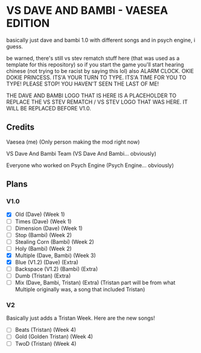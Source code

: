 # VS DAVE AND BAMBI - VAESEA EDITION
basically just dave and bambi 1.0 with different songs and in psych engine, i guess.

be warned, there's still vs stev rematch stuff here (that was used as a template for this repository) so if you start the game you'll start hearing chinese (not trying to be racist by saying this lol) also ALARM CLOCK. OKIE DOKIE PRINCESS. ITS'A YOUR TURN TO TYPE. ITS'A TIME FOR YOU TO TYPE! PLEASE STOP! YOU HAVEN'T SEEN THE LAST OF ME!

THE DAVE AND BAMBI LOGO THAT IS HERE IS A PLACEHOLDER TO REPLACE THE VS STEV REMATCH / VS STEV LOGO THAT WAS HERE. IT WILL BE REPLACED BEFORE V1.0.

## Credits
Vaesea (me) (Only person making the mod right now)

VS Dave And Bambi Team (VS Dave And Bambi... obviously)

Everyone who worked on Psych Engine (Psych Engine... obviously)

## Plans
### V1.0
- [x] Old (Dave) (Week 1)
- [ ] Times (Dave) (Week 1)
- [ ] Dimension (Dave) (Week 1)
- [ ] Stop (Bambi) (Week 2)
- [ ] Stealing Corn (Bambi) (Week 2)
- [ ] Holy (Bambi) (Week 2)
- [x] Multiple (Dave, Bambi) (Week 3)
- [x] Blue (V1.2) (Dave) (Extra)
- [ ] Backspace (V1.2) (Bambi) (Extra)
- [ ] Dumb (Tristan) (Extra)
- [ ] Mix (Dave, Bambi, Tristan) (Extra) (Tristan part will be from what Multiple originally was, a song that included Tristan)

### V2
Basically just adds a Tristan Week. Here are the new songs!
- [ ] Beats (Tristan) (Week 4)
- [ ] Gold (Golden Tristan) (Week 4)
- [ ] TwoD (Tristan) (Week 4)
